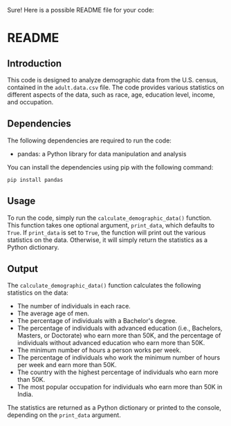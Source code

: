 Sure! Here is a possible README file for your code:

# README

## Introduction

This code is designed to analyze demographic data from the U.S. census, contained in the `adult.data.csv` file. The code provides various statistics on different aspects of the data, such as race, age, education level, income, and occupation.

## Dependencies

The following dependencies are required to run the code:
- pandas: a Python library for data manipulation and analysis

You can install the dependencies using pip with the following command:

```
pip install pandas
```

## Usage

To run the code, simply run the `calculate_demographic_data()` function. This function takes one optional argument, `print_data`, which defaults to `True`. If `print_data` is set to `True`, the function will print out the various statistics on the data. Otherwise, it will simply return the statistics as a Python dictionary.

## Output

The `calculate_demographic_data()` function calculates the following statistics on the data:

- The number of individuals in each race.
- The average age of men.
- The percentage of individuals with a Bachelor's degree.
- The percentage of individuals with advanced education (i.e., Bachelors, Masters, or Doctorate) who earn more than 50K, and the percentage of individuals without advanced education who earn more than 50K.
- The minimum number of hours a person works per week.
- The percentage of individuals who work the minimum number of hours per week and earn more than 50K.
- The country with the highest percentage of individuals who earn more than 50K.
- The most popular occupation for individuals who earn more than 50K in India.

The statistics are returned as a Python dictionary or printed to the console, depending on the `print_data` argument.